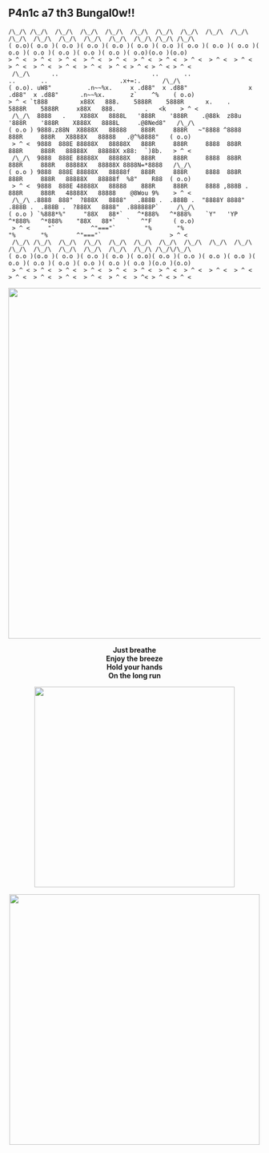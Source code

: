 ## P4n1c a7 th3 Bungal0w!!
```
/\_/\ /\_/\  /\_/\  /\_/\  /\_/\  /\_/\  /\_/\  /\_/\  /\_/\  /\_/\  /\_/\  /\_/\  /\_/\  /\_/\  /\_/\  /\_/\ /\_/\ /\_/\ 
( o.o)( o.o )( o.o )( o.o )( o.o )( o.o )( o.o )( o.o )( o.o )( o.o )( o.o )( o.o )( o.o )( o.o )( o.o )( o.o)(o.o )(o.o)
> ^ <  > ^ <  > ^ <  > ^ <  > ^ <  > ^ <  > ^ <  > ^ <  > ^ <  > ^ <  > ^ <  > ^ <  > ^ <  > ^ <  > ^ < > ^ < > ^ < > ^ < 
 /\_/\      ..                          ..       ..                      ..       ..                    .x+=:.      /\_/\ 
( o.o). uW8"          .n~~%x.     x .d88"  x .d88"                 x .d88"  x .d88"      .n~~%x.       z`    ^%    ( o.o)
> ^ < `t888         x88X   888.    5888R    5888R      x.    .      5888R    5888R     x88X   888.        .   <k    > ^ < 
 /\_/\  8888   .    X888X   8888L   '888R    '888R    .@88k  z88u    '888R    '888R    X888X   8888L     .@8Ned8"   /\_/\ 
( o.o ) 9888.z88N  X8888X   88888    888R     888R   ~"8888 ^8888     888R     888R   X8888X   88888   .@^%8888"   ( o.o)
 > ^ <  9888  888E 88888X   88888X   888R     888R     8888  888R     888R     888R   88888X   88888X x88:  `)8b.   > ^ < 
 /\_/\  9888  888E 88888X   88888X   888R     888R     8888  888R     888R     888R   88888X   88888X 8888N=*8888   /\_/\ 
( o.o ) 9888  888E 88888X   88888f   888R     888R     8888  888R     888R     888R   88888X   88888f  %8"    R88  ( o.o)
 > ^ <  9888  888E 48888X   88888    888R     888R     8888 ,888B .   888R     888R   48888X   88888    @8Wou 9%    > ^ < 
 /\_/\ .8888  888"  ?888X   8888"   .888B .  .888B .  "8888Y 8888"   .888B .  .888B .  ?888X   8888"  .888888P`     /\_/\ 
( o.o ) `%888*%"     "88X   88*`    ^*888%   ^*888%    `Y"   'YP     ^*888%   ^*888%    "88X   88*`   `   ^"F      ( o.o)
 > ^ <     "`          ^"==="`        "%       "%                      "%       "%        ^"==="`                   > ^ < 
 /\_/\ /\_/\  /\_/\  /\_/\  /\_/\  /\_/\  /\_/\  /\_/\  /\_/\  /\_/\  /\_/\  /\_/\  /\_/\  /\_/\  /\_/\  /\_/\ /\_/\/\_/\ 
( o.o )(o.o )( o.o )( o.o )( o.o )( o.o)( o.o )( o.o )( o.o )( o.o )( o.o )( o.o )( o.o )( o.o )( o.o )( o.o )(o.o )(o.o)
 > ^ < > ^ <  > ^ <  > ^ <  > ^ <  > ^ <  > ^ <  > ^ <  > ^ <  > ^ <  > ^ <  > ^ <  > ^ <  > ^ <  > ^ <  > ^< > ^ < > ^ < 
```                                                                                                                           
 <p align="center">
  <img src="https://media.giphy.com/media/4knozU8q9AXvpod9qy/giphy.gif?cid=ecf05e4793s7ht3djiljru026pp33nx7mhvevccbbfej20u6&ep=v1_gifs_related&rid=giphy.gif&ct=g" width="700"/>
</p>
<p align="center">
  <strong>
Just breathe<br>
Enjoy the breeze<br>
Hold your hands<br>
On the long run<br>    
  </strong>
</p>  
<p align="center">
  <img src="https://media.giphy.com/media/FLbMRL3o3FzODu2M0l/giphy.gif?cid=ecf05e47e1cn19yly5vfccq2iy5dfp1yd96lza8348tku1lu&ep=v1_gifs_related&rid=giphy.gif&ct=g" width="400"/>
</p>
<p align="center">
  <img src="https://github-readme-stats.vercel.app/api/top-langs/?username=b0llull0s&theme=midnight-purple&show_icons=true&hide_border=true&layout=compact" width=500/>
</p>
